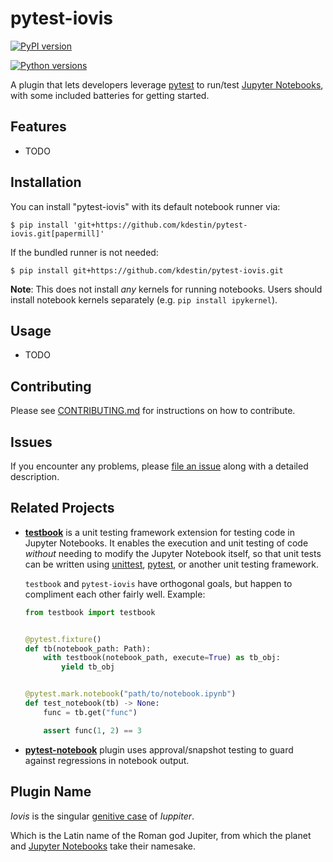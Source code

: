 # pytest-iovis

[![PyPI version](https://img.shields.io/pypi/v/pytest-iovis.svg)](https://pypi.org/project/pytest-iovis)

[![Python versions](https://img.shields.io/pypi/pyversions/pytest-iovis.svg)](https://pypi.org/project/pytest-iovis)

A plugin that lets developers leverage [pytest] to run/test [Jupyter Notebooks], with some included batteries for
getting started.

## Features

- TODO

## Installation

You can install "pytest-iovis" with its default notebook runner via:

```
$ pip install 'git+https://github.com/kdestin/pytest-iovis.git[papermill]'
```

If the bundled runner is not needed:

```
$ pip install git+https://github.com/kdestin/pytest-iovis.git
```

**Note**: This does not install _any_ kernels for running notebooks. Users should install notebook kernels separately
(e.g. `pip install ipykernel`).

## Usage

- TODO

## Contributing

Please see [CONTRIBUTING.md](./CONTRIBUTING.md) for instructions on how to contribute.

## Issues

If you encounter any problems, please [file an issue](https://github.com/kdestin/pytest-iovis/issues) along with a
detailed description.

## Related Projects

- **[testbook]** is a unit testing framework extension for testing code in Jupyter Notebooks.  It enables the execution
  and unit testing of code _without_ needing to modify the Jupyter Notebook itself, so that unit tests can be written
  using [unittest](https://docs.python.org/3/library/unittest.html), [pytest], or another unit testing framework.

  `testbook` and `pytest-iovis` have orthogonal goals, but happen to compliment each other fairly well. Example:

  ```python
  from testbook import testbook


  @pytest.fixture()
  def tb(notebook_path: Path):
      with testbook(notebook_path, execute=True) as tb_obj:
          yield tb_obj


  @pytest.mark.notebook("path/to/notebook.ipynb")
  def test_notebook(tb) -> None:
      func = tb.get("func")

      assert func(1, 2) == 3
  ```

- **[pytest-notebook]** plugin uses approval/snapshot testing to guard against regressions in notebook output.

## Plugin Name

_Iovis_ is the singular [genitive case](https://en.wikipedia.org/wiki/Genitive_case) of _Iuppiter_.

Which is the Latin name of the Roman god Jupiter, from which the planet and [Jupyter Notebooks] take their namesake.

[jupyter notebooks]: https://jupyter.org/
[pytest]: https://docs.pytest.org/en/latest/
[pytest-notebook]: https://github.com/chrisjsewell/pytest-notebook
[testbook]: https://github.com/nteract/testbook
